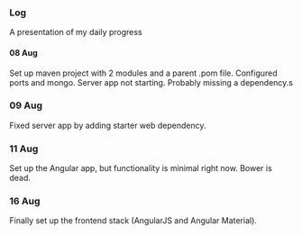 ### Log
A presentation of my daily progress
#### 08 Aug
Set up maven project with 2 modules and a parent .pom file.
Configured ports and mongo. Server app not starting.
Probably missing a dependency.s

### 09 Aug
Fixed server app by adding starter web dependency.

### 11 Aug
Set up the Angular app, but functionality is minimal right now.
Bower is dead.

### 16 Aug
Finally set up the frontend stack (AngularJS and Angular Material).


